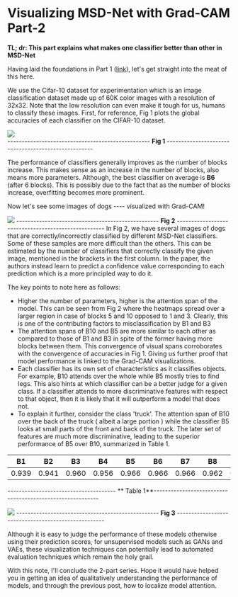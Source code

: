 
# Visualizing MSD-Net with Grad-CAM Part-2

**TL; dr: This part explains what makes one classifier better than other in MSD-Net**

Having laid the foundations in Part 1 ([link](http://siddharthasaxena.com/blog/visualizing-MSD-Net-with-Grad-CAM-Part-1)), let's get straight into the meat of this here. 

We use the Cifar-10 dataset for experimentation which is an image classification dataset made up of 60K color images with a resolution of 32x32. Note that the low resolution can even make it tough for us, humans to classify these images. First, for reference, Fig 1 plots the global accuracies of each classifier on the CIFAR-10 dataset.

![](http://siddharthasaxena.com/blogImgs/accMSDnet.png)   
-------------------------------------------------- **Fig 1** ----------------------------------------------------

The performance of classifiers generally improves as the number of blocks increase. This makes sense as an increase in the number of blocks, also means more parameters. Although, the best classifier on average is **B6** (after 6 blocks). This is possibly due to the fact that as the number of blocks increase, overfitting becomes more prominent.  

Now let's see some images of dogs ---- visualized with Grad-CAM!

![](http://siddharthasaxena.com/blogImgs/dogs.jpg)
 -------------------------------------------------- **Fig 2** ----------------------------------------------------
In Fig 2, we have several images of dogs that are correctly/incorrectly classified by different MSD-Net classifiers. Some of these samples are more difficult than the others. This can be estimated by the number of classifiers that correctly classify the given image, mentioned in the brackets in the first column. In the paper, the authors instead learn to predict a confidence value corresponding to each prediction which is a more principled way to do it.

The key points to note here as follows:

* Higher the number of parameters, higher is the attention span of the model. This can be seen from Fig 2 where the heatmaps spread over a larger region in case of blocks 5 and 10 opposed to 1 and 3. Clearly, this is one of the contributing factors to misclassification by B1 and B3
* The attention spans of B10 and B5 are more similar to each other as compared to those of B1 and B3 in spite of the former having more blocks between them. This convergence of visual spans corroborates with the convergence of accuracies in Fig 1. Giving us further proof that model performance is linked to the Grad-CAM visualizations.
* Each classifier has its own set of characteristics as it classifies objects. For example, B10 attends over the whole while B5 mostly tries to find legs. This also hints at which classifier can be a better judge for a given class. If a classifier attends to more discriminative features with respect to that object, then it is likely that it will outperform a model that does not.
* To explain it further, consider the class 'truck'. The attention span of B10 over the back of the truck ( albeit a large portion ) while the classifier B5 looks at small parts of the front and back of the truck. The later set of features are much more discriminative, leading to the superior performance of B5 over B10, summarized in Table 1.

| B1 | B2 | B3 | B4 | B5 | B6 | B7 | B8 | B9 | B10 |
| ----|----|----|----|----|----|----|----|----|----|
|0.939| 0.941| 0.960| 0.956| 0.966| 0.966| 0.966| 0.962| 0.958| 0.958|

-------------------------------------- ** Table 1**----------------------------------------------------------

![](http://siddharthasaxena.com/blogImgs/truck.png)
-------------------------------------------------- **Fig 3** ----------------------------------------------------

Although it is easy to judge the performance of these models otherwise using their prediction scores, for unsupervised models such as GANs and VAEs, these visualization techniques can potentially lead to automated evaluation techniques which remain the holy grail.

With this note, I'll conclude the 2-part series. Hope it would have helped you in getting an idea of qualitatively understanding the performance of models, and through the previous post, how to localize model attention.
